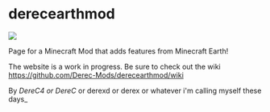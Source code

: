 # derecearthmod

![](https://i.imgur.com/se8x0XK.png)

Page for a Minecraft Mod that adds features from Minecraft Earth!

The website is a work in progress. Be sure to check out the wiki <https://github.com/Derec-Mods/derecearthmod/wiki>

By _DereC4 or DereC_ or derexd or derex or whatever i'm calling myself these days_
